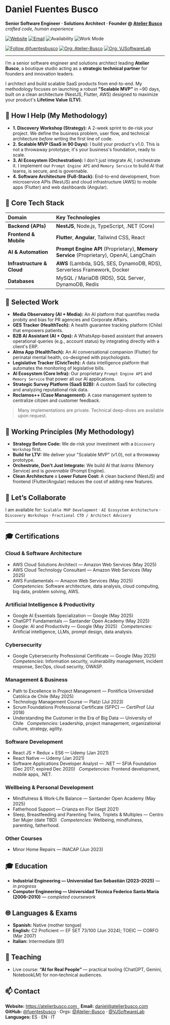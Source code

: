 # Daniel Fuentes Busco

**Senior Software Engineer · Solutions Architect · Founder @ [Atelier Busco](https://atelierbusco.com)**  
_crafted code, human experience_

[![Website](https://img.shields.io/badge/Website-atelierbusco.com-0A0A0A?style=flat&logo=safari)](https://atelierbusco.com)
[![Email](https://img.shields.io/badge/Email-daniel%40atelierbusco.com-1d9bf0?style=flat&logo=gmail&logoColor=white)](mailto:daniel@atelierbusco.com)
![Availability](https://img.shields.io/badge/Open%20to-Consulting%20%26%20Advisory-2EA043?style=flat&logo=github)
![Work Mode](https://img.shields.io/badge/Remote-Worldwide-8A2BE2?style=flat&logo=globe)

[![Follow @fuentesbusco](https://img.shields.io/github/followers/fuentesbusco?label=Follow%20%40fuentesbusco&style=social)](https://github.com/fuentesbusco)
[![Org: Atelier-Busco](https://img.shields.io/badge/Org-Atelier--Busco-181717?style=flat&logo=github&logoColor=white)](https://github.com/Atelier-Busco)
[![Org: VJSoftwareLab](https://img.shields.io/badge/Org-VJSoftwareLab-181717?style=flat&logo=github&logoColor=white)](https://github.com/VJSoftwareLab)

---

I’m a senior software engineer and solutions architect leading **Atelier Busco**, a boutique studio acting as a **strategic technical partner** for founders and innovation leaders.

I architect and build scalable SaaS products from end-to-end. My methodology focuses on launching a robust **"Scalable MVP"** in ~90 days, built on a clean architecture (NestJS, Flutter, AWS) designed to maximize your product's **Lifetime Value (LTV)**.

## 🚀 How I Help (My Methodology)

-   **1. Discovery Workshop (Strategy):** A 2-week sprint to de-risk your project. We define the business problem, user flow, and technical architecture *before* writing the first line of code.
-   **2. Scalable MVP (SaaS in 90 Days):** I build your product's v1.0. This is not a throwaway prototype; it's your business's foundation, ready to scale.
-   **3. AI Ecosystem (Orchestration):** I don't just integrate AI, I orchestrate it. I implement our `Prompt Engine API` and `Memory Service` to build AI that learns, is secure, and is governable.
-   **4. Software Architecture (Full-Stack):** End-to-end development, from microservice APIs (NestJS) and cloud infrastructure (AWS) to mobile apps (Flutter) and web dashboards (Angular).

## 🧰 Core Tech Stack

| Domain | Key Technologies |
| :--- | :--- |
| **Backend (APIs)** | **NestJS**, Node.js, TypeScript, .NET (Core) |
| **Frontend & Mobile**| **Flutter**, **Angular**, Tailwind CSS, React |
| **AI & Automation**| **Prompt Engine API** (Proprietary), **Memory Service** (Proprietary), OpenAI, LangChain |
| **Infrastructure & Cloud** | **AWS** (Lambda, SQS, SES, DynamoDB, RDS), Serverless Framework, Docker |
| **Databases** | MySQL / MariaDB (RDS), SQL Server, DynamoDB, Redis |

## 🧱 Selected Work

-   **Media Observatory (AI + Media):** An AI platform that quantifies media probity and bias for PR agencies and Corporate Affairs.
-   **GES Tracker (HealthTech):** A health guarantee tracking platform (Chile) that empowers patients.
-   **B2B AI Assistant (AI + Ops):** A WhatsApp-based assistant that answers operational queries (e.g., account status) by integrating directly with a client's ERP.
-   **Alma App (HealthTech):** An AI conversational companion (Flutter) for perinatal mental health, co-designed with psychologists.
-   **Legislative Tracker (CivicTech):** A data intelligence platform that automates the monitoring of legislative bills.
-   **AI Ecosystem (Core Infra):** Our proprietary `Prompt Engine API` and `Memory Service` that power all our AI applications.
-   **Strategic Survey Platform (SaaS B2B):** A custom SaaS for collecting and analyzing reputational risk data.
-   **Reclamos++ (Case Management):** A case management system to centralize citizen and customer feedback.

> Many implementations are private. Technical deep-dives are available upon request.

## 🧭 Working Principles (My Methodology)

-   **Strategy Before Code:** We de-risk your investment with a `Discovery Workshop` first.
-   **Build for LTV:** We deliver your "Scalable MVP" (v1.0), not a throwaway prototype.
-   **Orchestrate, Don't Just Integrate:** We build AI that *learns* (Memory Service) and is *governable* (Prompt Engine).
-   **Clean Architecture = Lower Future Cost:** A clean backend (NestJS) and frontend (Flutter/Angular) reduces the cost of adding new features.

## 🤝 Let’s Collaborate

I am available for:
`Scalable MVP Development` · `AI Ecosystem Architecture` · `Discovery Workshops` · `Fractional CTO / Architect Advisory`

---

## 🎓 Certifications

### Cloud & Software Architecture

-   AWS Cloud Solutions Architect — Amazon Web Services (May 2025)
-   AWS Cloud Technology Consultant — Amazon Web Services (May 2025)
-   AWS Fundamentals — Amazon Web Services (May 2025)  
    _Competencies:_ Software architecture, data analysis, cloud computing, big data, problem solving, AWS.

### Artificial Intelligence & Productivity

-   Google AI Essentials Specialization — Google (May 2025)
-   ChatGPT Fundamentals — Santander Open Academy (May 2025)
-   Google: AI and Productivity — Google (May 2025)  
    _Competencies:_ Artificial intelligence, LLMs, prompt design, data analysis.

### Cybersecurity

-   Google Cybersecurity Professional Certificate — Google (May 2025)  
    _Competencies:_ Information security, vulnerability management, incident response, SecOps, cloud security, OWASP.

### Management & Business

-   Path to Excellence in Project Management — Pontificia Universidad Católica de Chile (May 2025)
-   Technology Management Course — Platzi (Jul 2023)
-   Scrum Foundations Professional Certificate (SFPC) — CertiProf (Jul 2018)
-   Understanding the Customer in the Era of Big Data — University of Chile  
    _Competencies:_ Leadership, project management, organizational culture, strategy, agility.

### Software Development

-   React JS + Redux + ES6 — Udemy (Jan 2021)
-   React Native — Udemy (Jan 2021)
-   Software Applications Developer Analyst — .NET — SFIA Foundation (Dec 2017; expired Dec 2020)  
    _Competencies:_ Frontend development, mobile apps, .NET.

### Wellbeing & Personal Development

-   Mindfulness & Work‑Life Balance — Santander Open Academy (May 2025)
-   Fatherhood Support — Crianza en Flor (Sept 2021)
-   Sleep, Breastfeeding and Parenting Twins, Triplets & Multiples — Centro Ser Mujer (date TBD)  
    _Competencies:_ Wellbeing, mindfulness, parenting, fatherhood.

### Other Courses

-   Minor Home Repairs — INACAP (Jun 2023)

## 🎓 Education

-   **Industrial Engineering — Universidad San Sebastián (2023–2025)** — _in progress_
-   **Computer Engineering — Universidad Técnica Federico Santa María (2006–2010)** — _completed coursework_

## 🌐 Languages & Exams

-   **Spanish:** Native (mother tongue)
-   **English:** C2 Proficient — EF SET 73/100 (Jun 2024); TOEIC — CORFO (Mar 2007)
-   **Italian:** Intermediate (B1)

## 📣 Teaching

-   Live course: **“AI for Real People”** — practical tooling (ChatGPT, Gemini, NotebookLM) for non‑technical audiences.

## 📫 Contact

**Website:** https://atelierbusco.com  
**Email:** daniel@atelierbusco.com  
**GitHub:** [@fuentesbusco](https://github.com/fuentesbusco) · Orgs: [@Atelier-Busco](https://github.com/Atelier-Busco) · [@VJSoftwareLab](https://github.com/VJSoftwareLab)  
**Languages:** ES · EN · IT
